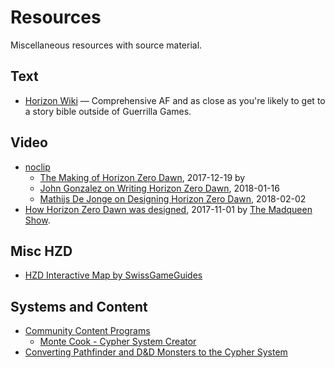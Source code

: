 # Resources

Miscellaneous resources with source material.

## Text

* [Horizon Wiki](https://horizon.fandom.com/wiki/Scrapper) — Comprehensive AF and as close as you're likely to get to a story bible outside of Guerrilla Games.

## Video

* [noclip](https://www.youtube.com/channel/UC0fDG3byEcMtbOqPMymDNbw)
  * [The Making of Horizon Zero Dawn](https://www.youtube.com/watch?v=h9tLcD1r-6w), 2017-12-19 by 
  * [John Gonzalez on Writing Horizon Zero Dawn](https://www.youtube.com/watch?v=a4P7uaaoRcM), 2018-01-16
  * [Mathijs De Jonge on Designing Horizon Zero Dawn](https://www.youtube.com/watch?v=51xnAYusKh0), 2018-02-02
* [How Horizon Zero Dawn was designed](https://www.youtube.com/watch?v=Us_S7aNyEMc), 2017-11-01 by [The Madqueen Show](https://www.youtube.com/channel/UC0G5rpOFcY6pOdtKsCE0p2A).

## Misc HZD

* [HZD Interactive Map by SwissGameGuides](https://swissgameguides.com/maps/horizon_zero_dawn/world/interactive_map.html)

## Systems and Content

* [Community Content Programs](https://support.drivethrurpg.com/hc/en-us/categories/201257283-Community-Content-Programs)
  * [Monte Cook - Cypher System Creator](https://support.drivethrurpg.com/hc/en-us/articles/208596786-Monte-Cook-Cypher-System-Creator)
* [Converting Pathfinder and D&D Monsters to the Cypher System](https://realmsofchirak.blogspot.com/2018/06/converting-pathfinder-and-d-monsters-to.html)
